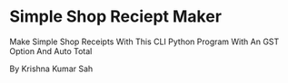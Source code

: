 # Simple Shop Reciept Maker
Make Simple Shop Receipts With This CLI Python Program 
With An GST Option And Auto Total

By Krishna Kumar Sah
